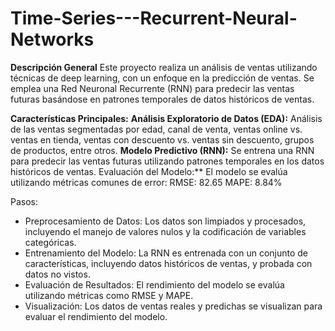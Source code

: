 # Time-Series---Recurrent-Neural-Networks

**Descripción General**
Este proyecto realiza un análisis de ventas utilizando técnicas de deep learning, con un enfoque en la predicción de ventas. Se emplea una Red Neuronal Recurrente (RNN) para predecir las ventas futuras basándose en patrones temporales de datos históricos de ventas.

**Características Principales:**
**Análisis Exploratorio de Datos (EDA):**
Análisis de las ventas segmentadas por edad, canal de venta, ventas online vs. ventas en tienda, ventas con descuento vs. ventas sin descuento, grupos de productos, entre otros.
**Modelo Predictivo (RNN):**
Se entrena una RNN para predecir las ventas futuras utilizando patrones temporales en los datos históricos de ventas.
Evaluación del Modelo:**
El modelo se evalúa utilizando métricas comunes de error:
RMSE: 82.65
MAPE: 8.84%

Pasos:
- Preprocesamiento de Datos: Los datos son limpiados y procesados, incluyendo el manejo de valores nulos y la codificación de variables categóricas.
- Entrenamiento del Modelo: La RNN es entrenada con un conjunto de características, incluyendo datos históricos de ventas, y probada con datos no vistos.
- Evaluación de Resultados: El rendimiento del modelo se evalúa utilizando métricas como RMSE y MAPE.
- Visualización: Los datos de ventas reales y predichas se visualizan para evaluar el rendimiento del modelo.
